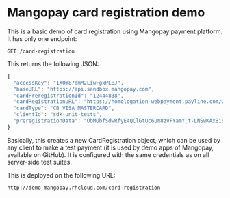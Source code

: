 # Mangopay card registration demo

This is a basic demo of card registration using Mangopay payment platform. It has only one endpoint:

```
GET /card-registration
```

This returns the following JSON:

```javascript
{
  "accessKey": "1X0m87dmM2LiwFgxPLBJ",
  "baseURL": "https://api.sandbox.mangopay.com",
  "cardPreregistrationId": "12444838",
  "cardRegistrationURL": "https://homologation-webpayment.payline.com/webpayment/getToken",
  "cardType": "CB_VISA_MASTERCARD",
  "clientId": "sdk-unit-tests",
  "preregistrationData": "ObMObfSdwRfyE4QClGtUc6um8zvFYamY_t-LNSwKAxBisfd7z3cTgS83cCwyP9Gp7qGR3aNxrLUiPbx-Z--VxQ"
}
```

Basically, this creates a new CardRegistration object, which can be used by any client to make a test payment (it is used by demo apps of Mangopay, available on GitHub). It is configured with the same credentials as on all server-side test suites.

This is deployed on the following URL:
```
http://demo-mangopay.rhcloud.com/card-registration
```
